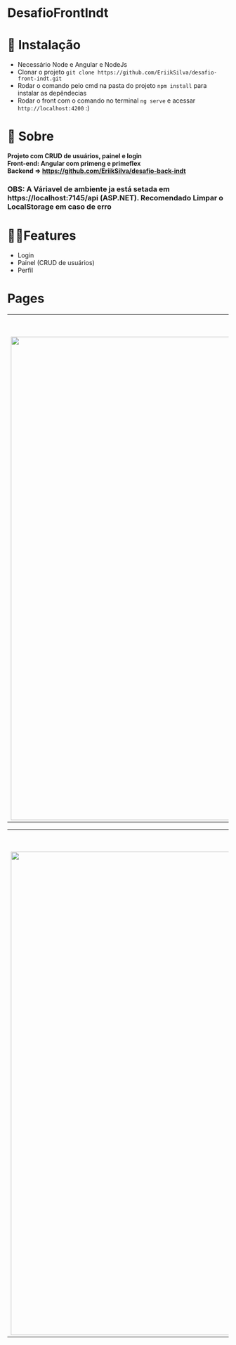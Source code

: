 # DesafioFrontIndt

# 💾 Instalação
- Necessário Node e Angular e NodeJs
- Clonar o projeto ```git clone https://github.com/EriikSilva/desafio-front-indt.git```
- Rodar o comando pelo cmd na pasta do projeto ```npm install``` para instalar as depêndecias
- Rodar o front com o comando no terminal ```ng serve``` e acessar ```http://localhost:4200``` :)

# 💬 Sobre
<b>Projeto com CRUD de usuários, painel e login</b> <br>
<b>Front-end: Angular com primeng e primeflex</b> <br>
**Backend => https://github.com/EriikSilva/desafio-back-indt**

### OBS: A Váriavel de ambiente ja está setada em https://localhost:7145/api (ASP.NET). Recomendado Limpar o LocalStorage em caso de erro

# 🐱‍👤Features
- Login
- Painel (CRUD de usuários)
- Perfil

# Pages
<table>
  <tr>
    <th>Login</th>
    <th>Login Responsivo</th>
  </tr>
  <tr>
    <td><img width="1100" src="https://github.com/EriikSilva/desafio-front-indt/assets/61124602/d4739aa9-e564-4afe-b291-680baae73d61"/></td>
    <td><img src="https://github.com/EriikSilva/desafio-front-indt/assets/61124602/2c7f4b28-b8f8-4d4b-b073-9af2662097dd"/></td>
  </tr>
</table>

<table>
  <tr>
    <th>Home</th>
    <th>Home Responsiva</th>
  </tr>
  <tr>
    <td><img width="1100" src="https://github.com/EriikSilva/desafio-front-indt/assets/61124602/e7464497-359d-48e3-9f4b-9f0101ba572a"/></td>
    <td><img src="https://github.com/EriikSilva/desafio-front-indt/assets/61124602/fe76c9a0-3994-4b84-bd81-a759494421ec"/></td>
  </tr>
</table>







